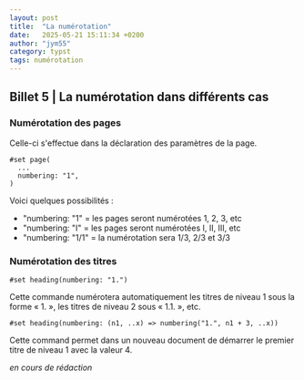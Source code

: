 ```yaml
---
layout: post
title:  "La numérotation"
date:   2025-05-21 15:11:34 +0200
author: "jym55"
category: typst
tags: numérotation
---
```


## Billet 5 | La numérotation dans différents cas

### Numérotation des pages
Celle-ci s'effectue dans la déclaration des paramètres de la page.

```
#set page(
  ...
  numbering: "1",
)
```

Voici quelques possibilités :

- "numbering: "1" = les pages seront numérotées 1, 2, 3, etc
- "numbering: "I" = les pages seront numérotées I, II, III, etc
- "numbering: "1/1" = la numérotation sera 1/3, 2/3 et 3/3


### Numérotation des titres

```
#set heading(numbering: "1.")
```
Cette commande numérotera automatiquement les titres de niveau 1 sous la forme « 1. », les titres de niveau 2 sous « 1.1. », etc.


```
#set heading(numbering: (n1, ..x) => numbering("1.", n1 + 3, ..x))
```
Cette command permet dans un nouveau document de démarrer le premier titre de niveau 1 avec la valeur 4.

*en cours de rédaction*
